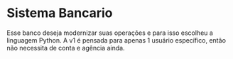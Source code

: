 # Sistema Bancario
Esse banco deseja modernizar suas operações e para isso escolheu a linguagem Python.
A v1 é pensada para apenas 1 usuário específico, então não necessita de conta e agência ainda.
